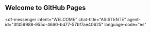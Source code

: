 ## Welcome to GitHub Pages

<script src="https://www.gstatic.com/dialogflow-console/fast/messenger/bootstrap.js?v=1"></script>
<df-messenger
  intent="WELCOME"
  chat-title="ASISTENTE"
  agent-id="3f459988-955c-4660-bd77-57bf7ae40625"
  language-code="es"
></df-messenger>
